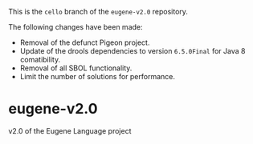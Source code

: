 This is the `cello` branch of the `eugene-v2.0` repository.

The following changes have been made:

  + Removal of the defunct Pigeon project.
  + Update of the drools dependencies to version `6.5.0Final` for Java 8 comatibility.
  + Removal of all SBOL functionality.
  + Limit the number of solutions for performance.


eugene-v2.0
===========

v2.0 of the Eugene Language project
